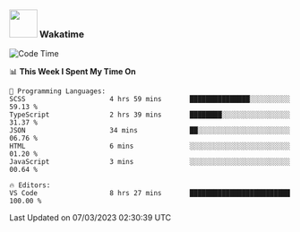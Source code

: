 ### <img src="https://media.giphy.com/media/VgCDAzcKvsR6OM0uWg/giphy.gif" width="50"> Wakatime

  <!--START_SECTION:waka-->
![Code Time](http://img.shields.io/badge/Code%20Time-1%2C302%20hrs%2040%20mins-blue)

📊 **This Week I Spent My Time On** 

```text
💬 Programming Languages: 
SCSS                     4 hrs 59 mins       ███████████████░░░░░░░░░░   59.13 % 
TypeScript               2 hrs 39 mins       ████████░░░░░░░░░░░░░░░░░   31.37 % 
JSON                     34 mins             ██░░░░░░░░░░░░░░░░░░░░░░░   06.76 % 
HTML                     6 mins              ░░░░░░░░░░░░░░░░░░░░░░░░░   01.20 % 
JavaScript               3 mins              ░░░░░░░░░░░░░░░░░░░░░░░░░   00.64 % 

🔥 Editors: 
VS Code                  8 hrs 27 mins       █████████████████████████   100.00 % 
```


 Last Updated on 07/03/2023 02:30:39 UTC
<!--END_SECTION:waka-->
